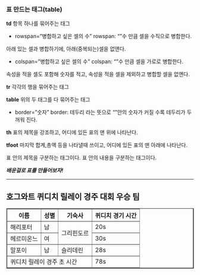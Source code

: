 ### 표 만드는 태그(table)

**td** 항목 하나를 묶어주는 태그

- rowspan=”병합하고 싶은 셀의 수” rowspan: “”수 만큼 셀을 수직으로 병합한다.

아래 있는 셀과 병합하기에, 아래(중복되는)셀을 없앤다.

- colspan=”병합하고 싶은 셀의 수” colspan: “”수 만큼 셀을 가로로 병합한다.

속성을 적을 셀도 포함해 숫자를 적고, 속성을 적을 셀을 제외하고 병합할 셀을 없앤다.

**tr** 각각의 행을 묶어주는 태그

**table** 위의 두 태그를 다 묶어주는 태그

- border=”숫자” border: 테두리 라는 뜻으로 “”안의 숫자가 커질 수록 테두리가 두꺼워 진다.

**th** 표의 제목을 강조하고, 어디에 있든 표의 맨 위에 나타난다.

**tfoot** 마지막 합계,총액 등을 나타낼때 쓰이고, 어디에 있든 표의 맨 아래에 나타난다.

<thead></thead>표 안의 제목을 구분하는 태그이다.

<tbody></tbody>표 안의 내용을 구분하는 태그이다.


***배운걸로 표를 만들어보자!***

-----------------------------------------------------------------------------------------
<html>
    <body>
        <h2>호그와트 퀴디치 릴레이 경주 대회 우승 팀</h2>
        <table border="2">
           <thead> <tr>
            <th>이름</th> <th>성별</th> <th>기숙사</th> <th>퀴디치 경기 시간</th>
        </tr>
    </thead>
    <tbody>
        <tr>
            <td>해리포터</td> <td>남</td> <td rowspan="2">그리핀도르</td> <td>20s</td>
        </tr>
        <tr>
            <td>헤르미온느</td> <td>여</td>  <td>30s</td>
        </tr>
        <tr>
            <td>말포이</td> <td>남</td> <td>슬리데린</td> <td>28s</td>
        </tr>
        <tfoot>
            <tr>
                <td colspan="3">퀴디치 릴레이 경주 초 시간</td> <td>78s</td>
            </tr>
        </tfoot>
    </tbody>
        </table>
    </body>
</html>
